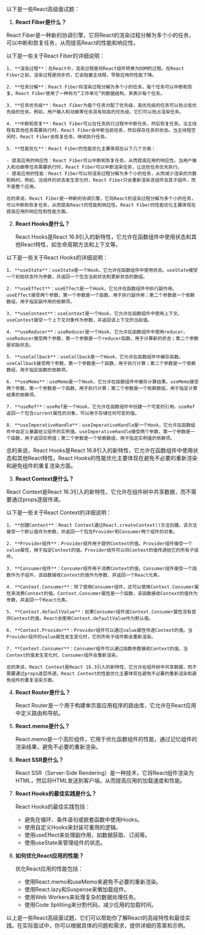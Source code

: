 以下是一些React高级面试题：

1. **React Fiber是什么？**

React Fiber是一种新的协调引擎，它将React的渲染过程分解为多个小的任务，可以中断和恢复任务，从而提高React的性能和响应性。

以下是一些关于React Fiber的详细说明：

    1. **渲染过程**：在React中，渲染过程是将React组件转换为DOM的过程。在React Fiber之前，渲染过程是同步的，它会阻塞主线程，导致应用的性能下降。

    2. **任务分解**：React Fiber将渲染过程分解为多个小的任务，每个任务可以中断和恢复。React Fiber使用了一种称为“工作单元”的数据结构，来表示每个任务。

    3. **任务优先级**：React Fiber为每个任务分配了优先级，高优先级的任务可以抢占低优先级的任务。例如，用户输入和动画等任务具有较高的优先级，它们可以抢占渲染任务。

    4. **中断和恢复**：React Fiber可以在任务执行过程中中断任务，然后恢复任务。当主线程有其他任务需要执行时，React Fiber会中断当前任务，然后保存任务的状态。当主线程空闲时，React Fiber会恢复任务，继续执行任务。

    5. **性能优化**：React Fiber的性能优化主要体现在以下几个方面：

    - 提高应用的响应性：React Fiber可以中断和恢复任务，从而提高应用的响应性。当用户输入和动画等任务需要执行时，React Fiber可以中断渲染任务，让这些任务优先执行。
    - 提高应用的性能：React Fiber可以将渲染过程分解为多个小的任务，从而减少渲染的次数和耗时。例如，当组件的状态发生变化时，React Fiber只会重新渲染该组件及其子组件，而不是整个应用。

    总的来说，React Fiber是一种新的协调引擎，它将React的渲染过程分解为多个小的任务，可以中断和恢复任务，从而提高React的性能和响应性。React Fiber的性能优化主要体现在提高应用的响应性和性能方面。

2. **React Hooks是什么？**

   React Hooks是React 16.8引入的新特性，它允许在函数组件中使用状态和其他React特性，如生命周期方法和上下文等。

以下是一些关于React Hooks的详细说明：

    1. **useState**：useState是一个Hook，它允许在函数组件中使用状态。useState接受一个初始状态作为参数，并返回一个包含当前状态和更新状态的数组。

    2. **useEffect**：useEffect是一个Hook，它允许在函数组件中执行副作用。useEffect接受两个参数，第一个参数是一个函数，用于执行副作用；第二个参数是一个依赖数组，用于指定副作用的依赖项。

    3. **useContext**：useContext是一个Hook，它允许在函数组件中使用上下文。useContext接受一个上下文对象作为参数，并返回该上下文的当前值。

    4. **useReducer**：useReducer是一个Hook，它允许在函数组件中使用reducer。useReducer接受两个参数，第一个参数是一个reducer函数，用于计算新的状态；第二个参数是初始状态。

    5. **useCallback**：useCallback是一个Hook，它允许在函数组件中缓存函数。useCallback接受两个参数，第一个参数是一个函数，用于执行计算；第二个参数是一个依赖数组，用于指定函数的依赖项。

    6. **useMemo**：useMemo是一个Hook，它允许在函数组件中缓存计算结果。useMemo接受两个参数，第一个参数是一个函数，用于执行计算；第二个参数是一个依赖数组，用于指定计算结果的依赖项。

    7. **useRef**：useRef是一个Hook，它允许在函数组件中创建一个可变的引用。useRef返回一个包含current属性的对象，可以用于存储任何可变的值。

    8. **useImperativeHandle**：useImperativeHandle是一个Hook，它允许在函数组件中自定义暴露给父组件的实例值。useImperativeHandle接受两个参数，第一个参数是一个函数，用于返回实例值；第二个参数是一个依赖数组，用于指定实例值的依赖项。

总的来说，React Hooks是React 16.8引入的新特性，它允许在函数组件中使用状态和其他React特性。React Hooks的性能优化主要体现在避免不必要的重新渲染和避免组件的重复渲染方面。

3. **React Context是什么？**

React Context是React 16.3引入的新特性，它允许在组件树中共享数据，而不需要通过props逐层传递。

以下是一些关于React Context的详细说明：

    1. **创建Context**：React Context通过React.createContext()方法创建。该方法接受一个默认值作为参数，并返回一个包含Provider和Consumer两个组件的对象。

    2. **Provider组件**：Provider组件用于提供Context的值。Provider组件接受一个value属性，用于指定Context的值。Provider组件可以将Context的值传递给它的所有子组件。

    3. **Consumer组件**：Consumer组件用于消费Context的值。Consumer组件接受一个函数作为子组件，该函数接收Context的值作为参数，并返回一个React元素。

    4. **Context.Consumer**：除了使用Consumer组件，还可以使用Context.Consumer属性来消费Context的值。Context.Consumer属性是一个函数，该函数接收Context的值作为参数，并返回一个React元素。

    5. **Context.defaultValue**：如果Consumer组件或Context.Consumer属性没有提供Context的值，React会使用Context.defaultValue作为默认值。

    6. **Context.Provider**：Provider组件可以通过value属性传递Context的值。当Provider组件的value属性发生变化时，它的所有子组件都会重新渲染。

    7. **Context.Consumer**：Consumer组件可以通过函数参数接收Context的值。当Context的值发生变化时，Consumer组件会重新渲染。

    总的来说，React Context是React 16.3引入的新特性，它允许在组件树中共享数据，而不需要通过props逐层传递。React Context的性能优化主要体现在避免不必要的重新渲染和避免组件的重复渲染方面。

4. **React Router是什么？**

   React Router是一个用于构建单页面应用程序的路由库，它允许在React应用中定义路由和导航。

5. **React.memo是什么？**

   React.memo是一个高阶组件，它用于优化函数组件的性能，通过记忆组件的渲染结果，避免不必要的重新渲染。

6. **React SSR是什么？**

   React SSR（Server-Side Rendering）是一种技术，它将React组件渲染为HTML，然后将HTML发送到客户端，从而提高应用的加载速度和性能。

7. **React Hooks的最佳实践是什么？**

   React Hooks的最佳实践包括：

   - 避免在循环、条件语句或嵌套函数中使用Hooks。
   - 使用自定义Hooks来封装可重用的逻辑。
   - 使用useEffect来处理副作用，如数据获取、订阅等。
   - 使用useState来管理组件的状态。

8. **如何优化React应用的性能？**

   优化React应用的性能包括：

   - 使用React.memo和useMemo来避免不必要的重新渲染。
   - 使用React.lazy和Suspense来懒加载组件。
   - 使用Web Workers来处理复杂的数据处理任务。
   - 使用Code Splitting来分割代码，减少应用的加载时间。

以上是一些React高级面试题，它们可以帮助你了解React的高级特性和最佳实践。在实际面试中，你可以根据具体的问题和需求，提供详细的答案和示例。